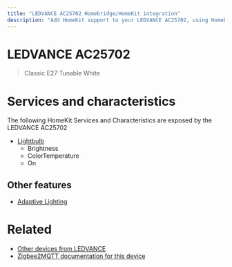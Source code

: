 ```yaml
---
title: "LEDVANCE AC25702 Homebridge/HomeKit integration"
description: "Add HomeKit support to your LEDVANCE AC25702, using Homebridge, Zigbee2MQTT and homebridge-z2m."
---
```

<!---
This file has been GENERATED using src/docgen/docgen.ts
DO NOT EDIT THIS FILE MANUALLY!
-->
# LEDVANCE AC25702
> Classic E27 Tunable White


# Services and characteristics
The following HomeKit Services and Characteristics are exposed by
the LEDVANCE AC25702

* [Lightbulb](../../light.md)
  * Brightness
  * ColorTemperature
  * On


## Other features
* [Adaptive Lighting](../../light.md)


# Related
* [Other devices from LEDVANCE](../index.md#ledvance)
* [Zigbee2MQTT documentation for this device](https://www.zigbee2mqtt.io/devices/AC25702.html)